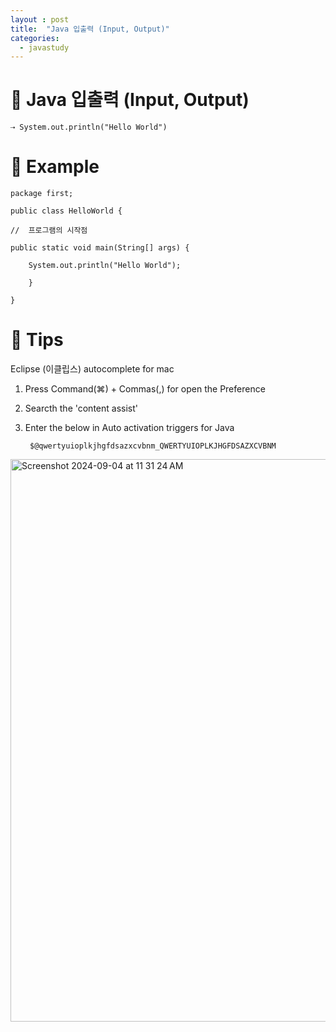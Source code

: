 ```yaml
---
layout : post
title:  "Java 입출력 (Input, Output)"
categories:
  - javastudy
---
```


# 🌸  Java 입출력 (Input, Output)

    ⇢ System.out.println("Hello World")



# 🌸  Example

    package first;
    
    public class HelloWorld {
    
    //	프로그램의 시작점

	public static void main(String[] args) {

		System.out.println("Hello World");

	    }

    }


# 🌸  Tips

Eclipse (이클립스) autocomplete for mac

1. Press Command(⌘) + Commas(,) for open the Preference

2. Searcth the 'content assist'

3. Enter the below in Auto activation triggers for Java 

        $@qwertyuioplkjhgfdsazxcvbnm_QWERTYUIOPLKJHGFDSAZXCVBNM



<img width="900" alt="Screenshot 2024-09-04 at 11 31 24 AM" src="https://github.com/user-attachments/assets/9daefe12-2d15-4c3d-90e4-713050f031c5">




